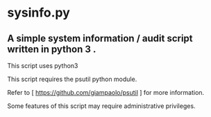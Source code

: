 # sysinfo.py

## A simple system information / audit script written in python 3 . 



This script uses python3

This script requires the psutil python module.

Refer to [ https://github.com/giampaolo/psutil ] for more information. 

Some features of this script may require administrative privileges.  


